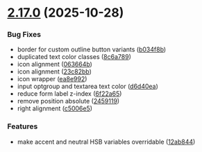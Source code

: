 # [2.17.0](https://github.com/italia/bootstrap-italia/compare/v2.16.2...v2.17.0) (2025-10-28)

### Bug Fixes

* border for custom outline button variants ([b034f8b](https://github.com/italia/bootstrap-italia/commit/b034f8b7653b9a9fc0c3f778b19d4b9673122fdb))
* duplicated text color classes ([8c6a789](https://github.com/italia/bootstrap-italia/commit/8c6a789cc9254400a5016c2f8c81f8a41f95d97a))
* icon alignment ([063664b](https://github.com/italia/bootstrap-italia/commit/063664bca5607aba1696af61cc67a83b30eb9807))
* icon alignment ([23c82bb](https://github.com/italia/bootstrap-italia/commit/23c82bbe60fd8f961ca8cb5404e05a60af82ba82))
* icon wrapper ([ea8e992](https://github.com/italia/bootstrap-italia/commit/ea8e9921ec8494b153099f8b7e1e4796ee41ec75))
* input optgroup and textarea text color ([d6d40ea](https://github.com/italia/bootstrap-italia/commit/d6d40ea14906bd368c056127e010ed7070f35cee))
* reduce form label z-index ([6f22a65](https://github.com/italia/bootstrap-italia/commit/6f22a6591fee36d84015853bb55cdd35b6a523b9))
* remove position absolute ([2459119](https://github.com/italia/bootstrap-italia/commit/245911924fc4538d714a95ab98707d9ee8e357ec))
* right alignment ([c5006e5](https://github.com/italia/bootstrap-italia/commit/c5006e5810aa79efa29c3906fd19dbfd43fad5b8))

### Features

* make accent and neutral HSB variables overridable ([12ab844](https://github.com/italia/bootstrap-italia/commit/12ab844cc92ee5f9fdc60ae4cbd839ecbd9c550f))